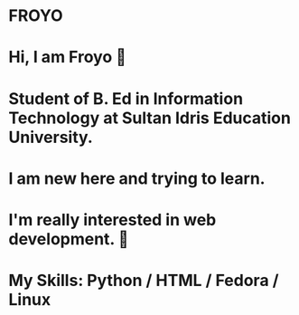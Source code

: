 # FROYO
# Hi, I am Froyo 🍦
# Student of B. Ed in Information Technology at Sultan Idris Education University.  
# I am new here and trying to learn. 
# I'm really interested in web development. 🤖 
# My Skills:  Python /  HTML /   Fedora /   Linux
